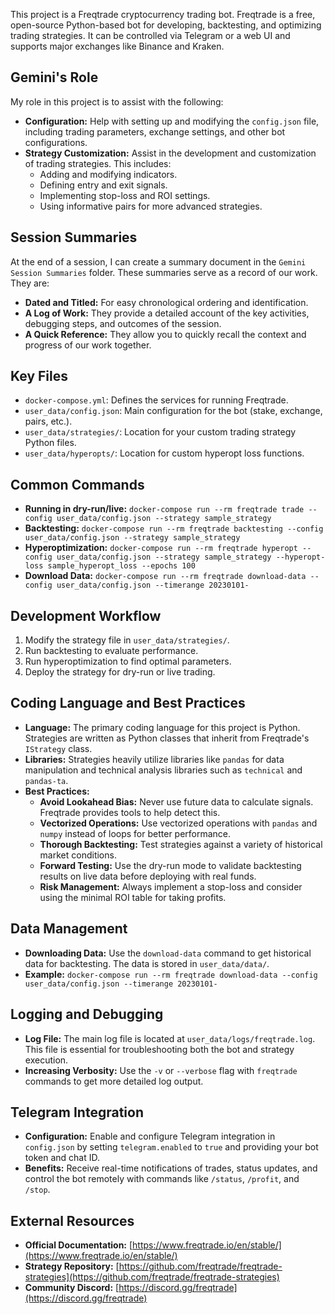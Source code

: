 This project is a Freqtrade cryptocurrency trading bot. Freqtrade is a free, open-source Python-based bot for developing, backtesting, and optimizing trading strategies. It can be controlled via Telegram or a web UI and supports major exchanges like Binance and Kraken.

## Gemini's Role

My role in this project is to assist with the following:

*   **Configuration:** Help with setting up and modifying the `config.json` file, including trading parameters, exchange settings, and other bot configurations.
*   **Strategy Customization:** Assist in the development and customization of trading strategies. This includes:
    *   Adding and modifying indicators.
    *   Defining entry and exit signals.
    *   Implementing stop-loss and ROI settings.
    *   Using informative pairs for more advanced strategies.

## Session Summaries

At the end of a session, I can create a summary document in the `Gemini Session Summaries` folder. These summaries serve as a record of our work. They are:

*   **Dated and Titled:** For easy chronological ordering and identification.
*   **A Log of Work:** They provide a detailed account of the key activities, debugging steps, and outcomes of the session.
*   **A Quick Reference:** They allow you to quickly recall the context and progress of our work together.

## Key Files

*   `docker-compose.yml`: Defines the services for running Freqtrade.
*   `user_data/config.json`: Main configuration for the bot (stake, exchange, pairs, etc.).
*   `user_data/strategies/`: Location for your custom trading strategy Python files.
*   `user_data/hyperopts/`: Location for custom hyperopt loss functions.

## Common Commands

*   **Running in dry-run/live:** `docker-compose run --rm freqtrade trade --config user_data/config.json --strategy sample_strategy`
*   **Backtesting:** `docker-compose run --rm freqtrade backtesting --config user_data/config.json --strategy sample_strategy`
*   **Hyperoptimization:** `docker-compose run --rm freqtrade hyperopt --config user_data/config.json --strategy sample_strategy --hyperopt-loss sample_hyperopt_loss --epochs 100`
*   **Download Data:** `docker-compose run --rm freqtrade download-data --config user_data/config.json --timerange 20230101-`

## Development Workflow

1.  Modify the strategy file in `user_data/strategies/`.
2.  Run backtesting to evaluate performance.
3.  Run hyperoptimization to find optimal parameters.
4.  Deploy the strategy for dry-run or live trading.

## Coding Language and Best Practices

*   **Language:** The primary coding language for this project is Python. Strategies are written as Python classes that inherit from Freqtrade's `IStrategy` class.
*   **Libraries:** Strategies heavily utilize libraries like `pandas` for data manipulation and technical analysis libraries such as `technical` and `pandas-ta`.
*   **Best Practices:**
    *   **Avoid Lookahead Bias:** Never use future data to calculate signals. Freqtrade provides tools to help detect this.
    *   **Vectorized Operations:** Use vectorized operations with `pandas` and `numpy` instead of loops for better performance.
    *   **Thorough Backtesting:** Test strategies against a variety of historical market conditions.
    *   **Forward Testing:** Use the dry-run mode to validate backtesting results on live data before deploying with real funds.
    *   **Risk Management:** Always implement a stop-loss and consider using the minimal ROI table for taking profits.

## Data Management

*   **Downloading Data:** Use the `download-data` command to get historical data for backtesting. The data is stored in `user_data/data/`.
*   **Example:** `docker-compose run --rm freqtrade download-data --config user_data/config.json --timerange 20230101-`

## Logging and Debugging

*   **Log File:** The main log file is located at `user_data/logs/freqtrade.log`. This file is essential for troubleshooting both the bot and strategy execution.
*   **Increasing Verbosity:** Use the `-v` or `--verbose` flag with `freqtrade` commands to get more detailed log output.

## Telegram Integration

*   **Configuration:** Enable and configure Telegram integration in `config.json` by setting `telegram.enabled` to `true` and providing your bot token and chat ID.
*   **Benefits:** Receive real-time notifications of trades, status updates, and control the bot remotely with commands like `/status`, `/profit`, and `/stop`.

## External Resources

*   **Official Documentation:** [https://www.freqtrade.io/en/stable/](https://www.freqtrade.io/en/stable/)
*   **Strategy Repository:** [https://github.com/freqtrade/freqtrade-strategies](https://github.com/freqtrade/freqtrade-strategies)
*   **Community Discord:** [https://discord.gg/freqtrade](https://discord.gg/freqtrade)
